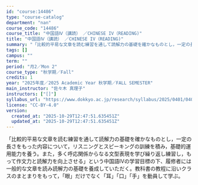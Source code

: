 ```yaml
---
id: "course:14486"
type: "course-catalog"
department: "nan"
course_code: "14486"
course_title: "中国語Ⅳ（講読） ／CHINESE IV（READING)"
title: "中国語Ⅳ（講読） ／CHINESE IV（READING)"
summary: "「比較的平易な文章を読む練習を通して読解力の基礎を確かなものとし，一定の長さをもった内容について，リスニングとスピーキングの訓練を積み，基礎的運用能力を養う。また，多く呼応関係からなる文型表現を学び繰り返し練習し，もって作文力と読解力を向上…"
tags: []
campus: ""
term: ""
period: "月2／Mon 2"
course_type: "秋学期／Fall"
credits: 1
year: "2025年度／2025 Academic Year 秋学期／FALL SEMESTER"
main_instructor: "佐々木 真理子"
instructors: ["[]"]
syllabus_url: "https://www.dokkyo.ac.jp/research/syllabus/2025/0401/0401_14486_ja_JP.html"
license: "CC-BY-4.0"
version:
  created_at: "2025-10-29T12:47:51.635451Z"
  updated_at: "2025-10-29T12:47:51.635451Z"
---
```

「比較的平易な文章を読む練習を通して読解力の基礎を確かなものとし，一定の長さをもった内容について，リスニングとスピーキングの訓練を積み，基礎的運用能力を養う。また，多く呼応関係からなる文型表現を学び繰り返し練習し，もって作文力と読解力を向上させる」という中国語Ⅳの学習目標の下、履修者には一般的な文章を読み読解力の基礎を養成していただく。教科書の教程に沿いクラスのまとまりをもって，「眼」だけでなく「耳」「口」「手」を動員して学ぶ。
